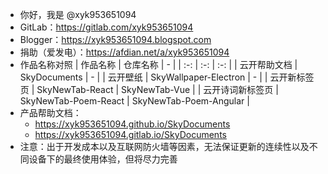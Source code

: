 - 你好，我是 @xyk953651094
- GitLab：https://gitlab.com/xyk953651094
- Blogger：https://xyk953651094.blogspot.com
- 捐助（爱发电）：https://afdian.net/a/xyk953651094
- 作品名称对照
  | 作品名称 | 仓库名称 | - |
  | :-: | :-: | :-: |
  | 云开帮助文档 | SkyDocuments | - |
  | 云开壁纸 | SkyWallpaper-Electron | - |
  | 云开新标签页 | SkyNewTab-React | SkyNewTab-Vue |
  | 云开诗词新标签页 | SkyNewTab-Poem-React | SkyNewTab-Poem-Angular |
- 产品帮助文档：
  - https://xyk953651094.github.io/SkyDocuments
  - https://xyk953651094.gitlab.io/SkyDocuments
- 注意：出于开发成本以及互联网防火墙等因素，无法保证更新的连续性以及不同设备下的最终使用体验，但将尽力完善

<!---
XYK953651094/XYK953651094 is a ✨ special ✨ repository because its `README.md` (this file) appears on your GitHub profile.
You can click the Preview link to take a look at your changes.
--->
